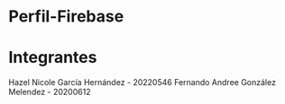 # Perfil-Firebase
# Integrantes 
 Hazel Nicole García Hernández - 20220546
 Fernando Andree González Melendez - 20200612
